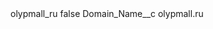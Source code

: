 <?xml version="1.0" encoding="UTF-8"?>
<CustomMetadata xmlns="http://soap.sforce.com/2006/04/metadata" xmlns:xsi="http://www.w3.org/2001/XMLSchema-instance" xmlns:xsd="http://www.w3.org/2001/XMLSchema">
    <label>olypmall_ru</label>
    <protected>false</protected>
    <values>
        <field>Domain_Name__c</field>
        <value xsi:type="xsd:string">olypmall.ru</value>
    </values>
</CustomMetadata>
